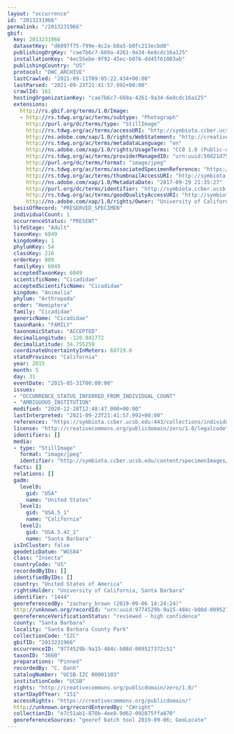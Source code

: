 ```yaml
---
layout: "occurrence"
id: "2013231966"
permalink: "/2013231966"
gbif:
  key: 2013231966
  datasetKey: "d6097f75-f99e-4c2a-b8a5-b0fc213ecbd0"
  publishingOrgKey: "cae7b6c7-669a-4261-9a34-6e8cdc16a125"
  installationKey: "4ec55ebe-9f92-45ec-b076-dd45f61003ab"
  publishingCountry: "US"
  protocol: "DWC_ARCHIVE"
  lastCrawled: "2021-09-11T09:05:22.434+00:00"
  lastParsed: "2021-09-23T21:41:57.992+00:00"
  crawlId: 161
  hostingOrganizationKey: "cae7b6c7-669a-4261-9a34-6e8cdc16a125"
  extensions:
    http://rs.gbif.org/terms/1.0/Image:
    - http://rs.tdwg.org/ac/terms/subtype: "Photograph"
      http://purl.org/dc/terms/type: "StillImage"
      http://rs.tdwg.org/ac/terms/accessURI: "http://symbiota.ccber.ucsb.edu/content/specimenImages/UCSB_IZC/UCSB-IZC00001/UCSB-IZC_00001103_lg.jpg"
      http://ns.adobe.com/xap/1.0/rights/WebStatement: "http://creativecommons.org/publicdomain/zero/1.0/"
      http://rs.tdwg.org/ac/terms/metadataLanguage: "en"
      http://ns.adobe.com/xap/1.0/rights/UsageTerms: "CC0 1.0 (Public-domain)"
      http://rs.tdwg.org/ac/terms/providerManagedID: "urn:uuid:50d21d75-e289-4f54-88e1-bc03408dc8c1"
      http://purl.org/dc/terms/format: "image/jpeg"
      http://rs.tdwg.org/ac/terms/associatedSpecimenReference: "https://symbiota.ccber.ucsb.edu:443/collections/individual/index.php?occid=1444"
      http://rs.tdwg.org/ac/terms/thumbnailAccessURI: "http://symbiota.ccber.ucsb.edu/content/specimenImages/UCSB_IZC/UCSB-IZC00001/UCSB-IZC_00001103_tn.jpg"
      http://ns.adobe.com/xap/1.0/MetadataDate: "2017-09-29 21:35:27"
      http://purl.org/dc/terms/identifier: "http://symbiota.ccber.ucsb.edu/content/specimenImages/UCSB_IZC/UCSB-IZC00001/UCSB-IZC_00001103_lg.jpg"
      http://rs.tdwg.org/ac/terms/goodQualityAccessURI: "http://symbiota.ccber.ucsb.edu/content/specimenImages/UCSB_IZC/UCSB-IZC00001/UCSB-IZC_00001103.JPG"
      http://ns.adobe.com/xap/1.0/rights/Owner: "University of California, Santa Barbara"
  basisOfRecord: "PRESERVED_SPECIMEN"
  individualCount: 1
  occurrenceStatus: "PRESENT"
  lifeStage: "Adult"
  taxonKey: 6049
  kingdomKey: 1
  phylumKey: 54
  classKey: 216
  orderKey: 809
  familyKey: 6049
  acceptedTaxonKey: 6049
  scientificName: "Cicadidae"
  acceptedScientificName: "Cicadidae"
  kingdom: "Animalia"
  phylum: "Arthropoda"
  order: "Hemiptera"
  family: "Cicadidae"
  genericName: "Cicadidae"
  taxonRank: "FAMILY"
  taxonomicStatus: "ACCEPTED"
  decimalLongitude: -120.041772
  decimalLatitude: 34.755259
  coordinateUncertaintyInMeters: 68719.0
  stateProvince: "California"
  year: 2015
  month: 5
  day: 31
  eventDate: "2015-05-31T00:00:00"
  issues:
  - "OCCURRENCE_STATUS_INFERRED_FROM_INDIVIDUAL_COUNT"
  - "AMBIGUOUS_INSTITUTION"
  modified: "2020-12-28T12:48:47.000+00:00"
  lastInterpreted: "2021-09-23T21:41:57.992+00:00"
  references: "https://symbiota.ccber.ucsb.edu:443/collections/individual/index.php?occid=1444"
  license: "http://creativecommons.org/publicdomain/zero/1.0/legalcode"
  identifiers: []
  media:
  - type: "StillImage"
    format: "image/jpeg"
    identifier: "http://symbiota.ccber.ucsb.edu/content/specimenImages/UCSB_IZC/UCSB-IZC00001/UCSB-IZC_00001103_lg.jpg"
  facts: []
  relations: []
  gadm:
    level0:
      gid: "USA"
      name: "United States"
    level1:
      gid: "USA.5_1"
      name: "California"
    level2:
      gid: "USA.5.42_1"
      name: "Santa Barbara"
  isInCluster: false
  geodeticDatum: "WGS84"
  class: "Insecta"
  countryCode: "US"
  recordedByIDs: []
  identifiedByIDs: []
  country: "United States of America"
  rightsHolder: "University of California, Santa Barbara"
  identifier: "1444"
  georeferencedBy: "zachary_brown (2019-09-06 14:24:24)"
  http://unknown.org/recordId: "urn:uuid:9774529b-9a15-484c-b08d-009527372c51"
  georeferenceVerificationStatus: "reviewed - high confidence"
  county: "Santa Barbara"
  locality: "Santa Barbara County Park"
  collectionCode: "IZC"
  gbifID: "2013231966"
  occurrenceID: "9774529b-9a15-484c-b08d-009527372c51"
  taxonID: "3660"
  preparations: "Pinned"
  recordedBy: "C. Danh"
  catalogNumber: "UCSB-IZC 00001103"
  institutionCode: "UCSB"
  rights: "http://creativecommons.org/publicdomain/zero/1.0/"
  startDayOfYear: "151"
  accessRights: "https://creativecommons.org/publicdomain/"
  http://unknown.org/recordEnteredBy: "CWright"
  collectionID: "e7c51ab1-870b-4ee8-9d62-092875ffa870"
  georeferenceSources: "georef batch tool 2019-09-06; GeoLocate"
---
```

